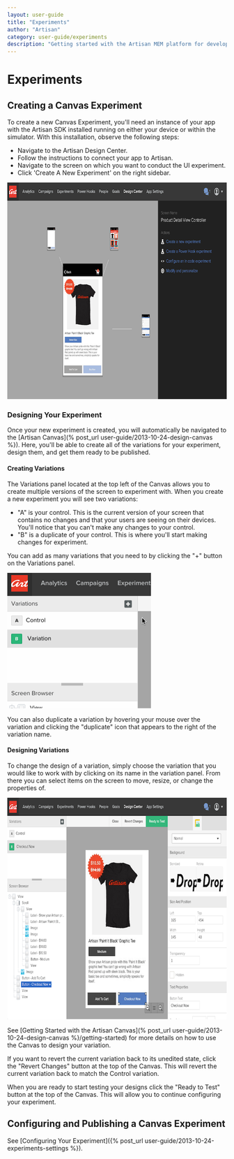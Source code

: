 ```yaml
---
layout: user-guide
title: "Experiments"
author: "Artisan"
category: user-guide/experiments
description: "Getting started with the Artisan MEM platform for developers."
---
```

# Experiments

## Creating a Canvas Experiment

To create a new Canvas Experiment, you'll need an instance of your app with the Artisan SDK installed running on either your device or within the simulator.  With this installation, observe the following steps:

* Navigate to the Artisan Design Center.
* Follow the instructions to connect your app to Artisan.
* Navigate to the screen on which you want to conduct the UI experiment.
* Click 'Create A New Experiment' on the right sidebar.

<img src="/images/screens/experiment-app-map-800x496.png" height="496" width="800" class="border-full" alt="Creating a new Canvas Experiment." />

### Designing Your Experiment

Once your new experiment is created, you will automatically be navigated to the [Artisan Canvas](% post_url user-guide/2013-10-24-design-canvas %}).  Here, you'll be able to create all of the variations for your experiment, design them, and get them ready to be published.

#### Creating Variations

The Variations panel located at the top left of the Canvas allows you to create multiple versions of the screen to experiment with. When you create a new experiment you will see two variations:

* "A" is your control. This is the current version of your screen that contains no changes and that your users are seeing on their devices. You'll notice that you can't make any changes to your control.
* "B" is a duplicate of your control. This is where you'll start making changes for experiment.

You can add as many variations that you need to by clicking the "+" button on the Variations panel. 

<img src="/images/screens/experiments-canvas-variations-330x310.gif" height="310" width="330" class="border-full" alt="Adding variations to a Canvas Experiment." />

You can also duplicate a variation by hovering your mouse over the variation and clicking the "duplicate" icon that appears to the right of the variation name.

#### Designing Variations

To change the design of a variation, simply choose the variation that you would like to work with by clicking on its name in the variation panel. From there you can select items on the screen to move, resize, or change the properties of.

<img src="/images/screens/experiments-canvas-800x507.png" height="507" width="800" class="border-full" alt="Sample Canvas Experiment design screen." />

See [Getting Started with the Artisan Canvas](% post_url user-guide/2013-10-24-design-canvas %}/getting-started) for more details on how to use the Canvas to design your variation.

If you want to revert the current variation back to its unedited state, click the "Revert Changes" button at the top of the Canvas.  This will revert the current variation back to match the Control variation.

When you are ready to start testing your designs click the "Ready to Test" button at the top of the Canvas. This will allow you to continue configuring your experiment.

## Configuring and Publishing a Canvas Experiment

See [Configuring Your Experiment]({% post_url user-guide/2013-10-24-experiments-settings %}).